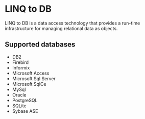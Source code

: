 LINQ to DB
==========

LINQ to DB is a data access technology that provides a run-time infrastructure for managing relational data as objects.

Supported databases
-------------------

* DB2
* Firebird
* Informix
* Microsoft Access
* Microsoft Sql Server
* Microsoft SqlCe
* MySql
* Oracle
* PostgreSQL
* SQLite
* Sybase ASE
